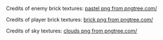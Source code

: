 

Credits of enemy brick textures:
<a href='https://pngtree.com/so/pastel'>pastel png from pngtree.com/</a>

Credits of player brick textures:
<a href='https://pngtree.com/so/brick'>brick png from pngtree.com/</a>



Credits of sky textures:
<a href='https://pngtree.com/so/clouds'>clouds png from pngtree.com/</a>